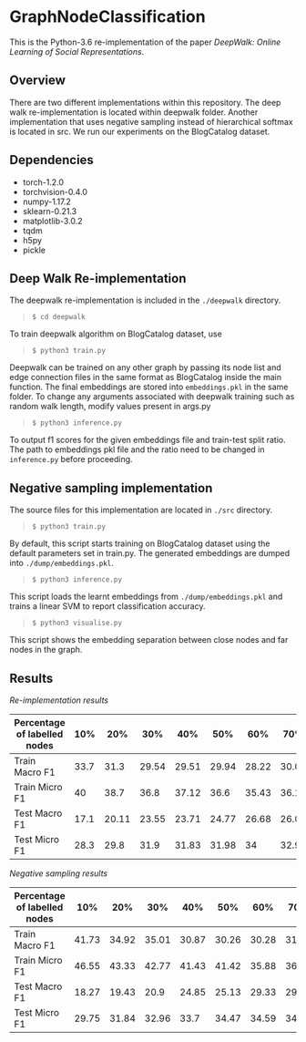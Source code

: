 GraphNodeClassification
=======================

This is the Python-3.6 re-implementation of the paper *DeepWalk: Online Learning of Social Representations*. 

Overview
--------

There are two different implementations within this repository. The deep walk re-implementation is located within deepwalk folder. Another implementation that uses negative sampling instead of hierarchical softmax is located in src. We run our experiments on the BlogCatalog dataset.

Dependencies
------------

* torch-1.2.0
* torchvision-0.4.0
* numpy-1.17.2
* sklearn-0.21.3
* matplotlib-3.0.2
* tqdm
* h5py
* pickle

Deep Walk Re-implementation
---------------------------

The deepwalk re-implementation is included in the `./deepwalk` directory.

> `$ cd deepwalk`

To train deepwalk algorithm on BlogCatalog dataset, use

> `$ python3 train.py`

Deepwalk can be trained on any other graph by passing its node list and edge connection files in the same format as BlogCatalog inside the main function. 
The final embeddings are stored into `embeddings.pkl` in the same folder.
To change any arguments associated with deepwalk training such as random walk length, modify values present in args.py

> `$ python3 inference.py`

To output f1 scores for the given embeddings file and train-test split ratio. The path to embeddings pkl file and the ratio need to be changed in `inference.py` before proceeding.

Negative sampling implementation
--------------------------------

The source files for this implementation are located in `./src` directory. 

> `$ python3 train.py`

By default, this script starts training on BlogCatalog dataset using the default parameters set in train.py. The generated embeddings are dumped into `./dump/embeddings.pkl`.

> `$ python3 inference.py`

This script loads the learnt embeddings from `./dump/embeddings.pkl` and trains a linear SVM to report classification accuracy.

> `$ python3 visualise.py`

This script shows the embedding separation between close nodes and far nodes in the graph.

Results
-------

*Re-implementation results*

| Percentage of labelled nodes | 10% | 20% | 30% | 40% | 50% | 60% | 70% | 80% | 90% |
| ---------------------------- | --- | --- | --- | --- | --- | --- | --- | --- | --- |
| Train Macro F1 			   |33.7 | 31.3	| 29.54 |	29.51 |	29.94| 28.22|	30.04|	27|	30.7|  
| Train Micro F1			   |40|	38.7|	36.8|	37.12|	36.6|	35.43|	36.16|	34.83|	36| 
| Test Macro F1				   |17.1|	20.11|	23.55|	23.71|	24.77|	26.68|	26.07|	28.09|	28.15| 
| Test Micro F1				   |28.3|	29.8|	31.9|	31.83|	31.98|	34|	32.94|	35.72|	33.45| 	

*Negative sampling results*

| Percentage of labelled nodes | 10% | 20% | 30% | 40% | 50% | 60% | 70% | 80% | 90% |
| ---------------------------- | --- | --- | --- | --- | --- | --- | --- | --- | --- |
| Train Macro F1 			   | 41.73 | 34.92 | 35.01 | 30.87 | 30.26 | 30.28 | 31.49 | 31.67 | 30.7 |  
| Train Micro F1			   | 46.55 | 43.33 | 42.77 | 41.43 | 41.42 | 35.88 | 36.35 | 36.65 | 36.7 | 
| Test Macro F1				   | 18.27 | 19.43 | 20.9 | 24.85 | 25.13 | 29.33 | 29 | 30.04 | 31.35 | 
| Test Micro F1				   | 29.75 | 31.84 | 32.96 | 33.7 | 34.47 | 34.59 | 34.04 | 34.89 | 36.69 |
